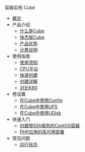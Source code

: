 <div class="sidebar_title icon__cube">  容器实例 Cube </div>

* [概览](/cube/README.md)
* 产品介绍
  * [什么是Cube](/cube/introduction/whatiscube.md)
  * [快杰版Cube](/cube/introduction/kuaijie.md)
  * [产品优势](/cube/introduction/advantages.md)
  * [计费说明](/cube/introduction/charge.md)
* 使用指南
  * [使用须知](/cube/userguide/before_start.md)
  * [CPU平台](/cube/userguide/machine_type.md)
  * [快速创建](/cube/userguide/quick_start.md)
  * [创建详解](/cube/userguide/describe_create.md)
  * [对比K8S](/cube/userguide/from_k8s.md)
* 卷设置
  * [在Cube中使用Config](/cube/volume/config.md)
  * [在Cube中使用UFS](/cube/volume/ufs.md)
  * [在Cube中使用UDisk](/cube/volume/udisk.md)
* 快速入门
  * [创建带SSh服务的CentOS容器](/cube/quickstar/centos_ssh.md)
  * [PHP应用的高可用部署](/cube/quickstar/php.md)
* 常见问题
  * [运行状态](/cube/question/status.md)
